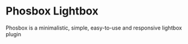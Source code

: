 Phosbox Lightbox
=======

Phosbox is a minimalistic, simple, easy-to-use and responsive lightbox plugin

